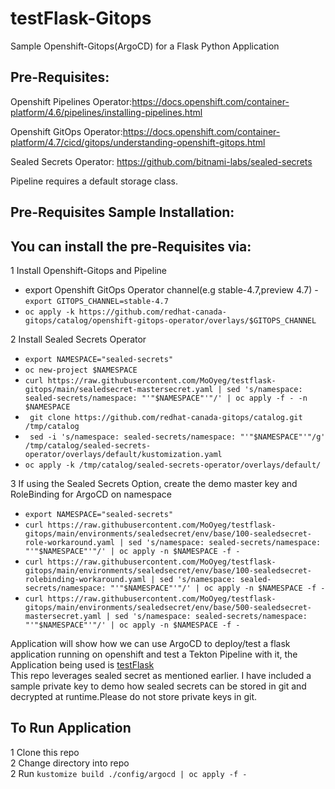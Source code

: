 # testFlask-Gitops
Sample Openshift-Gitops(ArgoCD) for a Flask Python Application<br/>

## Pre-Requisites:<br/> 
Openshift Pipelines Operator:https://docs.openshift.com/container-platform/4.6/pipelines/installing-pipelines.html<br/>

Openshift GitOps Operator:https://docs.openshift.com/container-platform/4.7/cicd/gitops/understanding-openshift-gitops.html<br/>

Sealed Secrets Operator: https://github.com/bitnami-labs/sealed-secrets<br/>

Pipeline requires a default storage class.

## Pre-Requisites Sample Installation: <br/>
## You can install the pre-Requisites via:<br/>
1 Install Openshift-Gitops and Pipeline<br/>
  - export Openshift GitOps Operator channel(e.g stable-4.7,preview 4.7) -<br/> ```export GITOPS_CHANNEL=stable-4.7```<br/>
  - ```oc apply -k https://github.com/redhat-canada-gitops/catalog/openshift-gitops-operator/overlays/$GITOPS_CHANNEL```

2 Install Sealed Secrets Operator<br/>
  - ```export NAMESPACE="sealed-secrets"```<br/>
  - ```oc new-project $NAMESPACE```<br/>
  - ```curl https://raw.githubusercontent.com/MoOyeg/testflask-gitops/main/sealedsecret-mastersecret.yaml | sed 's/namespace: sealed-secrets/namespace: "'"$NAMESPACE"'"/' | oc apply -f - -n $NAMESPACE```
  - ``` git clone https://github.com/redhat-canada-gitops/catalog.git /tmp/catalog```
  - ``` sed -i 's/namespace: sealed-secrets/namespace: "'"$NAMESPACE"'"/g' /tmp/catalog/sealed-secrets-operator/overlays/default/kustomization.yaml```
  - ```oc apply -k /tmp/catalog/sealed-secrets-operator/overlays/default/```<br/>
  
3 If using the Sealed Secrets Option, create the demo master key and RoleBinding for ArgoCD on namespace<br/>
  - ```export NAMESPACE="sealed-secrets"```<br/>
  - ```curl https://raw.githubusercontent.com/MoOyeg/testflask-gitops/main/environments/sealedsecret/env/base/100-sealedsecret-role-workaround.yaml | sed 's/namespace: sealed-secrets/namespace: "'"$NAMESPACE"'"/' | oc apply -n $NAMESPACE -f -```
  - ```curl https://raw.githubusercontent.com/MoOyeg/testflask-gitops/main/environments/sealedsecret/env/base/100-sealedsecret-rolebinding-workaround.yaml | sed 's/namespace: sealed-secrets/namespace: "'"$NAMESPACE"'"/' | oc apply -n $NAMESPACE -f -```
  - ```curl https://raw.githubusercontent.com/MoOyeg/testflask-gitops/main/environments/sealedsecret/env/base/500-sealedsecret-mastersecret.yaml | sed 's/namespace: sealed-secrets/namespace: "'"$NAMESPACE"'"/' | oc apply -n $NAMESPACE -f - ```<br/>


Application will show how we can use ArgoCD to deploy/test a flask application running on openshift and test a Tekton Pipeline with it, the Application being used is [testFlask](https://github.com/MoOyeg/testFlask.git)<br/>
This repo leverages sealed secret as mentioned earlier. I have included a sample private key to demo how sealed secrets can be stored in git and decrypted at runtime.Please do not store private keys in git.<br/>

## To Run Application
1 Clone this repo<br/>
2 Change directory into repo<br/>
2 Run ```kustomize build ./config/argocd | oc apply -f -```<br/>



